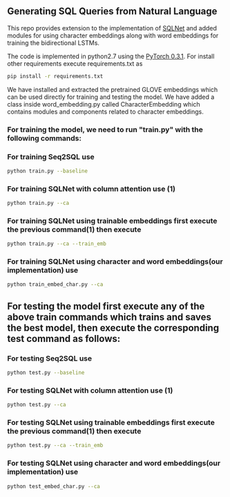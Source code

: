 ## Generating SQL Queries from Natural Language

This repo provides extension to the implementation of [SQLNet](https://github.com/xiaojunxu/SQLNet) and added modules for using character embeddings along with word embeddings for training the bidirectional LSTMs.


The code is implemented in python2.7 using the [PyTorch 0.3.1](http://pytorch.org). For install other requirements execute requirements.txt as
```bash
pip install -r requirements.txt
```

We have installed and extracted the pretrained GLOVE embeddings which can be used directly for training and testing the model. We have added a class inside word_embedding.py called CharacterEmbedding which contains modules and components related to character embeddings.

### For training the model, we need to run "train.py" with the following commands:

### For training Seq2SQL use 
```bash
python train.py --baseline
```

### For training SQLNet with column attention use (1)
```bash
python train.py --ca
```
### For training SQLNet using trainable embeddings first execute the previous command(1) then execute
```bash
python train.py --ca --train_emb
```

### For training SQLNet using character and word embeddings(our implementation) use
```bash
python train_embed_char.py --ca
```

## For testing the model first execute any of the above train commands which trains and saves the best model, then execute the corresponding test command as follows:

### For testing Seq2SQL use 
```bash
python test.py --baseline
```

### For testing SQLNet with column attention use (1)
```bash
python test.py --ca
```

### For testing SQLNet using trainable embeddings first execute the previous command(1) then execute
```bash
python test.py --ca --train_emb
```

### For testing SQLNet using character and word embeddings(our implementation) use
```bash
python test_embed_char.py --ca
```
